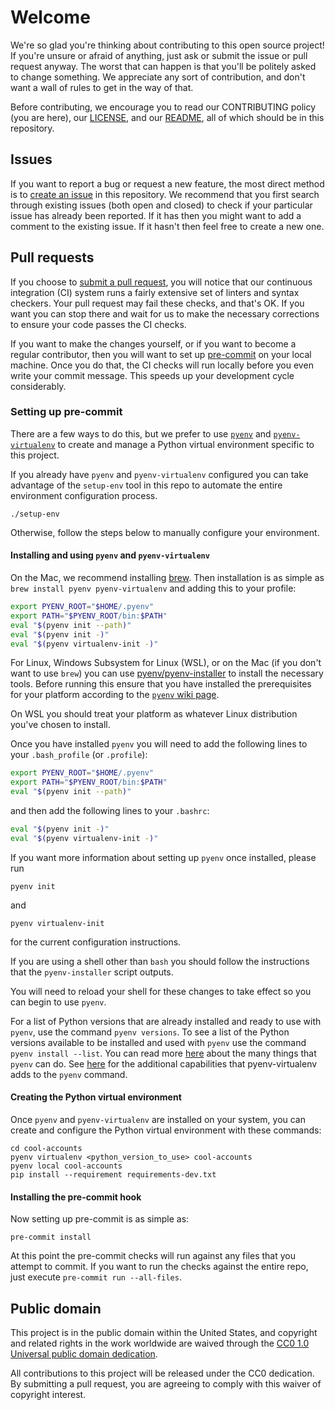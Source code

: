 # Welcome #

We're so glad you're thinking about contributing to this open source
project!  If you're unsure or afraid of anything, just ask or submit
the issue or pull request anyway.  The worst that can happen is that
you'll be politely asked to change something.  We appreciate any sort
of contribution, and don't want a wall of rules to get in the way of
that.

Before contributing, we encourage you to read our CONTRIBUTING policy
(you are here), our [LICENSE](LICENSE), and our [README](README.md),
all of which should be in this repository.

## Issues ##

If you want to report a bug or request a new feature, the most direct
method is to [create an
issue](https://github.com/cisagov/cool-accounts/issues) in
this repository.  We recommend that you first search through existing
issues (both open and closed) to check if your particular issue has
already been reported.  If it has then you might want to add a comment
to the existing issue.  If it hasn't then feel free to create a new
one.

## Pull requests ##

If you choose to [submit a pull
request](https://github.com/cisagov/cool-accounts/pulls), you
will notice that our continuous integration (CI) system runs a fairly
extensive set of linters and syntax checkers.  Your pull request may
fail these checks, and that's OK.  If you want you can stop there and
wait for us to make the necessary corrections to ensure your code
passes the CI checks.

If you want to make the changes yourself, or if you want to become a
regular contributor, then you will want to set up
[pre-commit](https://pre-commit.com/) on your local machine.  Once you
do that, the CI checks will run locally before you even write your
commit message.  This speeds up your development cycle considerably.

### Setting up pre-commit ###

There are a few ways to do this, but we prefer to use
[`pyenv`](https://github.com/pyenv/pyenv) and
[`pyenv-virtualenv`](https://github.com/pyenv/pyenv-virtualenv) to
create and manage a Python virtual environment specific to this
project.

If you already have `pyenv` and `pyenv-virtualenv` configured you can
take advantage of the `setup-env` tool in this repo to automate the
entire environment configuration process.

```console
./setup-env
```

Otherwise, follow the steps below to manually configure your
environment.

#### Installing and using `pyenv` and `pyenv-virtualenv` ####

On the Mac, we recommend installing [brew](https://brew.sh/).  Then
installation is as simple as `brew install pyenv pyenv-virtualenv` and
adding this to your profile:

```bash
export PYENV_ROOT="$HOME/.pyenv"
export PATH="$PYENV_ROOT/bin:$PATH"
eval "$(pyenv init --path)"
eval "$(pyenv init -)"
eval "$(pyenv virtualenv-init -)"
```

For Linux, Windows Subsystem for Linux (WSL), or on the Mac (if you
don't want to use `brew`) you can use
[pyenv/pyenv-installer](https://github.com/pyenv/pyenv-installer) to
install the necessary tools. Before running this ensure that you have
installed the prerequisites for your platform according to the
[`pyenv` wiki
page](https://github.com/pyenv/pyenv/wiki/common-build-problems).

On WSL you should treat your platform as whatever Linux distribution
you've chosen to install.

Once you have installed `pyenv` you will need to add the following
lines to your `.bash_profile` (or `.profile`):

```bash
export PYENV_ROOT="$HOME/.pyenv"
export PATH="$PYENV_ROOT/bin:$PATH"
eval "$(pyenv init --path)"
```

and then add the following lines to your `.bashrc`:

```bash
eval "$(pyenv init -)"
eval "$(pyenv virtualenv-init -)"
```

If you want more information about setting up `pyenv` once installed, please run

```console
pyenv init
```

and

```console
pyenv virtualenv-init
```

for the current configuration instructions.

If you are using a shell other than `bash` you should follow the
instructions that the `pyenv-installer` script outputs.

You will need to reload your shell for these changes to take effect so
you can begin to use `pyenv`.

For a list of Python versions that are already installed and ready to
use with `pyenv`, use the command `pyenv versions`.  To see a list of
the Python versions available to be installed and used with `pyenv`
use the command `pyenv install --list`.  You can read more
[here](https://github.com/pyenv/pyenv/blob/master/COMMANDS.md) about
the many things that `pyenv` can do.  See
[here](https://github.com/pyenv/pyenv-virtualenv#usage) for the
additional capabilities that pyenv-virtualenv adds to the `pyenv`
command.

#### Creating the Python virtual environment ####

Once `pyenv` and `pyenv-virtualenv` are installed on your system, you
can create and configure the Python virtual environment with these
commands:

```console
cd cool-accounts
pyenv virtualenv <python_version_to_use> cool-accounts
pyenv local cool-accounts
pip install --requirement requirements-dev.txt
```

#### Installing the pre-commit hook ####

Now setting up pre-commit is as simple as:

```console
pre-commit install
```

At this point the pre-commit checks will run against any files that
you attempt to commit.  If you want to run the checks against the
entire repo, just execute `pre-commit run --all-files`.

## Public domain ##

This project is in the public domain within the United States, and
copyright and related rights in the work worldwide are waived through
the [CC0 1.0 Universal public domain
dedication](https://creativecommons.org/publicdomain/zero/1.0/).

All contributions to this project will be released under the CC0
dedication. By submitting a pull request, you are agreeing to comply
with this waiver of copyright interest.
